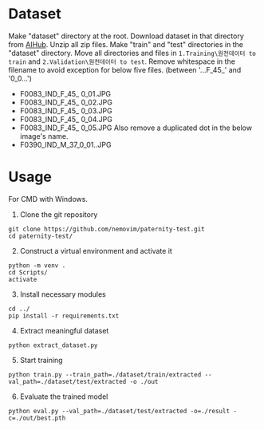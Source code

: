 # Dataset
Make "dataset" directory at the root.
Download dataset in that directory from [AIHub](https://www.aihub.or.kr/aihubdata/data/list.do?currMenu=115&topMenu=100&searchKeyword=%EA%B0%80%EC%A1%B1%20%EA%B4%80%EA%B3%84%EA%B0%80%20%EC%95%8C%EB%A0%A4%EC%A7%84%20%EC%96%BC%EA%B5%B4%20%EC%9D%B4%EB%AF%B8%EC%A7%80%20%EB%8D%B0%EC%9D%B4%ED%84%B0).
Unzip all zip files.
Make "train" and "test" directories in the "dataset" directory.
Move all directories and files in `1.Training\원천데이터 to train` and `2.Validation\원천데이터 to test`.
Remove whitespace in the filename to avoid exception for below five files. (between '...F_45_' and '0_0...')
* F0083_IND_F_45_ 0_01.JPG
* F0083_IND_F_45_ 0_02.JPG
* F0083_IND_F_45_ 0_03.JPG
* F0083_IND_F_45_ 0_04.JPG
* F0083_IND_F_45_ 0_05.JPG
Also remove a duplicated dot in the below image's name.
* F0390_IND_M_37_0_01..JPG

# Usage
For CMD with Windows.

1. Clone the git repository
```
git clone https://github.com/nemovim/paternity-test.git
cd paternity-test/
```

2. Construct a virtual environment and activate it
```
python -m venv .
cd Scripts/
activate
```

3. Install necessary modules
```
cd ../
pip install -r requirements.txt
```

4. Extract meaningful dataset
```
python extract_dataset.py
```

5. Start training
```
python train.py --train_path=./dataset/train/extracted --val_path=./dataset/test/extracted -o ./out
```

6. Evaluate the trained model
```
python eval.py --val_path=./dataset/test/extracted -o=./result -c=./out/best.pth 
```